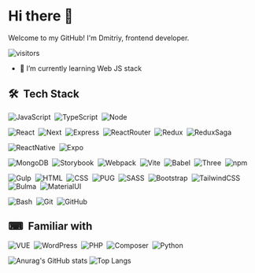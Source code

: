 # Hi there 👋

Welcome to my GitHub! I'm Dmitriy, frontend developer.

![visitors](https://visitor-badge-reloaded.herokuapp.com/badge?page_id=git-dmitriy.visitors-badge&color=282828)

- 🌱 I’m currently learning Web JS stack

## 🛠 &nbsp;Tech Stack

![JavaScript](https://img.shields.io/badge/-JavaScript-272727?style=flat&logo=javascript)&nbsp;
![TypeScript](https://img.shields.io/badge/-TypeScript-272727?style=flat&logo=typescript)&nbsp;
![Node](https://img.shields.io/badge/-Node.js-272727?style=flat&logo=nodedotjs)&nbsp;

![React](https://img.shields.io/badge/-React-272727?style=flat&logo=react)&nbsp;
![Next](https://img.shields.io/badge/-Next-282828?style=flat&logo=nextdotjs)&nbsp;
![Express](https://img.shields.io/badge/-Express-272727?style=flat&logo=express)&nbsp;
![ReactRouter](https://img.shields.io/badge/-ReactRouter-272727?style=flat&logo=reactrouter)&nbsp;
![Redux](https://img.shields.io/badge/-Redux-272727?style=flat&logo=redux)&nbsp;
![ReduxSaga](https://img.shields.io/badge/-ReduxSaga-272727?style=flat&logo=redux-saga)&nbsp;

![ReactNative](https://img.shields.io/badge/-ReactNative-272727?style=flat&logo=react)&nbsp;
![Expo](https://img.shields.io/badge/-Expo-272727?style=flat&logo=expo)&nbsp;

![MongoDB](https://img.shields.io/badge/-MongoDB-282828?style=flat&logo=mongodb)&nbsp;
![Storybook](https://img.shields.io/badge/-Storybook-282828?style=flat&logo=storybook)&nbsp;
![Webpack](https://img.shields.io/badge/-Webpack-282828?style=flat&logo=webpack)&nbsp;
![Vite](https://img.shields.io/badge/-Vite-282828?style=flat&logo=vite)&nbsp;
![Babel](https://img.shields.io/badge/-Babel-282828?style=flat&logo=babel)&nbsp;
![Three](https://img.shields.io/badge/-Three-282828?style=flat&logo=threedotjs)&nbsp;
![npm](https://img.shields.io/badge/-npm-282828?style=flat&logo=npm)&nbsp;

![Gulp](https://img.shields.io/badge/-Gulp-282828?style=flat&logo=gulp)&nbsp;
![HTML](https://img.shields.io/badge/-HTML-282828?style=flat&logo=HTML5)&nbsp;
![CSS](https://img.shields.io/badge/-CSS-282828?style=flat&logo=CSS3&logoColor=006bb4)&nbsp;
![PUG](https://img.shields.io/badge/-PUG-282828?style=flat&logo=pug)&nbsp;
![SASS](https://img.shields.io/badge/-SASS-282828?style=flat&logo=sass)&nbsp;
![Bootstrap](https://img.shields.io/badge/-Bootstrap-282828?style=flat&logo=bootstrap&logoColor=563D7C)&nbsp;
![TailwindCSS](https://img.shields.io/badge/-TailwindCSS-282828?style=flat&logo=tailwindcss)&nbsp;
![Bulma](https://img.shields.io/badge/-Bulma-282828?style=flat&logo=bulma)&nbsp;
![MaterialUI](https://img.shields.io/badge/-MaterialUI-282828?style=flat&logo=materialui)&nbsp;

![Bash](https://img.shields.io/badge/-Bash-282828?style=flat&logo=gnubash)&nbsp;
![Git](https://img.shields.io/badge/-Git-282828?style=flat&logo=git)&nbsp;
![GitHub](https://img.shields.io/badge/-GitHub-282828?style=flat&logo=github)&nbsp;

## ⌨ &nbsp;Familiar with

![VUE](https://img.shields.io/badge/-Vue-272727?style=flat&logo=vuedotjs)&nbsp;
![WordPress](https://img.shields.io/badge/-WordPress-272727?style=flat&logo=wordpress)&nbsp;
![PHP](https://img.shields.io/badge/-PHP-272727?style=flat&logo=php)&nbsp;
![Composer](https://img.shields.io/badge/-Composer-272727?style=flat&logo=composer)&nbsp;
![Python](https://img.shields.io/badge/-Python-272727?style=flat&logo=python)&nbsp;

![Anurag's GitHub stats](https://github-readme-stats.vercel.app/api?username=git-dmitriy&show_icons=true&count_private=true&line_height=24&theme=ayu-mirage&bg_color=282828) ![Top Langs](https://github-readme-stats.vercel.app/api/top-langs/?username=git-dmitriy&layout=compact&langs_count=8&theme=ayu-mirage&bg_color=282828)
